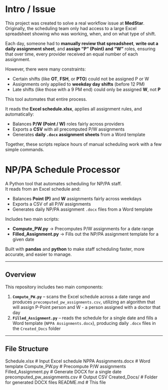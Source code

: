 # Intro / Issue

This project was created to solve a real workflow issue at **MedStar**.  
Originally, the scheduling team only had access to a large Excel spreadsheet showing who was working, when, and on what type of shift.  

Each day, someone had to **manually review that spreadsheet**, **write out a daily assignment sheet**, and **assign “P” (Point) and “W”** roles, ensuring that over time, every provider received an equal number of each assignment.  

However, there were many constraints:
- Certain shifts (like **OT**, **FSH**, or **PTO**) could not be assigned P or W  
- Assignments only applied to **weekday day shifts** (before 12 PM)  
- Late shifts (like those with a 9 PM end) could only be assigned **W**, not **P**

This tool automates that entire process.

It reads the **Excel schedule.xlsx**, applies all assignment rules, and automatically:
- Balances **P/W (Point / W)** roles fairly across providers  
- Exports a **CSV** with all precomputed P/W assignments  
- Generates **daily `.docx` assignment sheets** from a Word template

Together, these scripts replace hours of manual scheduling work with a few simple commands.

# NP/PA Schedule Processor

A Python tool that automates scheduling for NP/PA staff.  
It reads from an Excel schedule and:

- Balances **Point (P)** and **W** assignments fairly across weekdays  
- Exports a CSV of all P/W assignments  
- Generates daily NP/PA assignment `.docx` files from a Word template  

Includes two main scripts:
- **Compute_PW.py** → Precomputes P/W assignments for a date range  
- **Filled_Assignment.py** → Fills out the NP/PA assignment template for a given date  

Built with **pandas** and **python** to make staff scheduling faster, more accurate, and easier to manage.

---

## Overview

This repository includes two main components:

1. **`Compute_PW.py`** – scans the Excel schedule across a date range and produces `precomputed_pw_assignments.csv`, utilizing an algorithm that will assign P-Point person and W - a person assigned with a doctor that day 
2. **`Filled_Assignment.py`** – reads the schedule for a single date and fills a Word template (`NPPA Assignments.docx`), producing daily `.docx` files in the `Created_Docs` folder

---

## File Structure

Schedule.xlsx # Input Excel schedule
NPPA Assignments.docx # Word template
Compute_PW.py # Precompute P/W assignments
Filled_Assignment.py # Generate DOCX for a single date
precomputed_pw_assignments.csv # Output CSV
Created_Docs/ # Folder for generated DOCX files
README.md # This file

